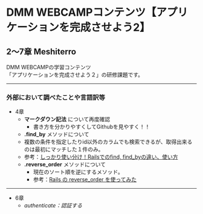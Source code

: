 # DMM WEBCAMPコンテンツ【アプリケーションを完成させよう2】
## 2〜7章 Meshiterro
DMM WEBCAMPの学習コンテンツ<br>
「アプリケーションを完成させよう２」の研修課題です。

---

### 外部において調べたことや言語訳等
- 4章
  - **マークダウン記法** について再度確認
    - 書き方を分かりやすくしてGithubを見やすく！！
  -  **.find_by** メソッドについて
    -  複数の条件を指定したりid以外のカラムでも検索できるが、取得出来るのは最初にマッチした１件のみ。
    -  参考：[しっかり使い分け！Railsでのfind, find_byの違い、使い方](https://www.sejuku.net/blog/13000)
  - **.reverse_order** メソッドについて
    -  現在のソート順を逆にするメソッド。
    -  参考：[Rails の reverse_order を使ってみた](https://qiita.com/mnkz51/items/4b781cf4527fe1779e1b)
---
- 6章
  - *authenticate：認証する*
